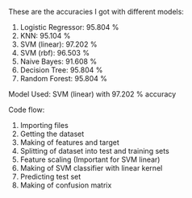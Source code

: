 These are the accuracies I got with different models:
1. Logistic Regressor: 95.804 %
2. KNN: 95.104 %
3. SVM (linear): 97.202 %
4. SVM (rbf): 96.503 %
5. Naive Bayes: 91.608 %
6. Decision Tree: 95.804 %
7. Random Forest: 95.804 %


Model Used: SVM (linear) with 97.202 % accuracy


Code flow:
1. Importing files
2. Getting the dataset
3. Making of features and target
4. Splitting of dataset into test and training sets
5. Feature scaling (Important for SVM linear)
6. Making of SVM classifier with linear kernel
7. Predicting test set
8. Making of confusion matrix



